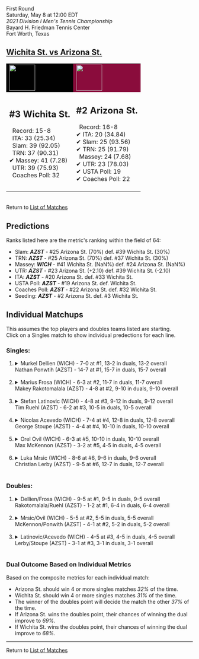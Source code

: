 First Round  
Saturday, May 8 at 12:00 EDT  
_2021 Division I Men's Tennis Championship_  
Bayard H. Friedman Tennis Center  
Fort Worth, Texas  
## [Wichita St. vs Arizona St.](https://www.ncaa.com/game/5833395)  

<table><tr style="background-color: #d9d9d9 !important"><td style="background-color: #010101 !important"><img src="https://www.ncaa.com/sites/default/files/images/logos/schools/w/wichita-st.70.png" width="70" height="70" /></td><td style="background-color: #8A0C3C !important"><img src="https://www.ncaa.com/sites/default/files/images/logos/schools/a/arizona-st.70.png" width="70" height="70" /></td></tr><tr>
<td>  

<h2>#3 Wichita St.</h2>  
&nbsp; Record: 15-8<br>  
&nbsp; ITA: 33 (25.34)<br>  
&nbsp; Slam: 39 (92.05)<br>  
&nbsp; TRN: 37 (90.31)<br>  
&#10004; Massey: 41 (7.28)<br>  
&nbsp; UTR: 39 (75.93)<br>  
&nbsp; Coaches Poll: 32<br>  
<br>  

</td>
<td>  

<h2>#2 Arizona St.</h2>  
&nbsp; Record: 16-8<br>  
&#10004; ITA: 20 (34.84)<br>  
&#10004; Slam: 25 (93.56)<br>  
&#10004; TRN: 25 (91.79)<br>  
&nbsp; Massey: 24 (7.68)<br>  
&#10004; UTR: 23 (78.03)<br>  
&#10004; USTA Poll: 19<br>  
&#10004; Coaches Poll: 22<br>  
<br>  

</td>
</tr></table>  


<br>Return to [List of Matches](../index.md)  

## Predictions  

Ranks listed here are the metric's ranking within the field of 64:  
- Slam: ***AZST*** - #25 Arizona St. (70%) def. #39 Wichita St. (30%)  
- TRN: ***AZST*** - #25 Arizona St. (70%) def. #37 Wichita St. (30%)  
- Massey: ***WICH*** - #41 Wichita St. (NaN%) def. #24 Arizona St. (NaN%)  
- UTR: ***AZST*** - #23 Arizona St. (+2.10) def. #39 Wichita St. (-2.10)  
- ITA: ***AZST*** - #20 Arizona St. def. #33 Wichita St.  
- USTA Poll: ***AZST*** - #19 Arizona St. def. Wichita St.  
- Coaches Poll: ***AZST*** - #22 Arizona St. def. #32 Wichita St.  
- Seeding: ***AZST*** - #2 Arizona St. def. #3 Wichita St.  

## Individual Matchups  
This assumes the top players and doubles teams listed are starting.  
Click on a Singles match to show individual predections for each line.  

### Singles:  

<ol>
<li><details>
<summary markdown="span">Murkel Dellien (WICH) - 7-0 at #1, 13-2 in duals, 13-2 overall<br>Nathan Ponwtih (AZST) - 14-7 at #1, 15-7 in duals, 15-7 overall</summary>
<h4>Predictions</h4><ul>
<li>Composite: <b><i>AZST</i></b> - Ponwtih (57%) def. Dellien (43%)</li>  
<li>Slam: <b><i>AZST</i></b> - Ponwtih (68%) def. Dellien (32%)</li>  
<li>TRN: <b><i>AZST</i></b> - Ponwtih (59%) def. Dellien (41%)</li>  
<li>Massey: <b><i>WICH</i></b> - Dellien (NaN%) def. Ponwtih (NaN%)</li>  
<li>UTR: <b><i>WICH</i></b> - Dellien (56%) def. Ponwtih (44%)</li>  
<li>ITA: <b><i>WICH</i></b> - Dellien (19.99) def. Ponwtih (8.02)</li>  
</ul>
</details>&nbsp;</li>
<li><details>
<summary markdown="span">Marius Frosa (WICH) - 6-3 at #2, 11-7 in duals, 11-7 overall<br>Makey Rakotomalala (AZST) - 4-8 at #2, 9-10 in duals, 9-10 overall</summary>
<h4>Predictions</h4><ul>
<li>Composite: <b><i>WICH</i></b> - Frosa (99%) def. Rakotomalala (1%)</li>  
<li>Slam: <b><i>WICH</i></b> - Frosa (100%) def. Rakotomalala (0%)</li>  
<li>TRN: <b><i>WICH</i></b> - Frosa (100%) def. Rakotomalala (0%)</li>  
<li>Massey: <b><i>WICH</i></b> - Frosa (NaN%) def. Rakotomalala (NaN%)</li>  
<li>UTR: <b><i>WICH</i></b> - Frosa (100%) def. Rakotomalala (0%)</li>  
<li>ITA: <b><i>WICH</i></b> - Frosa (2.75) def. Rakotomalala (0.00)</li>  
</ul>
</details>&nbsp;</li>
<li><details>
<summary markdown="span">Stefan Latinovic (WICH) - 4-8 at #3, 9-12 in duals, 9-12 overall<br>Tim Ruehl (AZST) - 6-2 at #3, 10-5 in duals, 10-5 overall</summary>
<h4>Predictions</h4><ul>
<li>Composite: <b><i>AZST</i></b> - Ruehl (84%) def. Latinovic (16%)</li>  
<li>Slam: <b><i>AZST</i></b> - Ruehl (80%) def. Latinovic (20%)</li>  
<li>TRN: <b><i>AZST</i></b> - Ruehl (84%) def. Latinovic (16%)</li>  
<li>Massey: <b><i>WICH</i></b> - Latinovic (NaN%) def. Ruehl (NaN%)</li>  
<li>UTR: <b><i>AZST</i></b> - Ruehl (88%) def. Latinovic (12%)</li>  
<li>ITA: <b><i>AZST</i></b> - Ruehl (2.65) def. Latinovic (1.52)</li>  
</ul>
</details>&nbsp;</li>
<li><details>
<summary markdown="span">Nicolas Acevedo (WICH) - 7-4 at #4, 12-8 in duals, 12-8 overall<br>George Stoupe (AZST) - 4-4 at #4, 10-10 in duals, 10-10 overall</summary>
<h4>Predictions</h4><ul>
<li>Composite: <b><i>WICH</i></b> - Acevedo (62%) def. Stoupe (38%)</li>  
<li>Slam: <b><i>WICH</i></b> - Acevedo (63%) def. Stoupe (37%)</li>  
<li>TRN: <b><i>WICH</i></b> - Acevedo (62%) def. Stoupe (38%)</li>  
<li>Massey: <b><i>WICH</i></b> - Acevedo (NaN%) def. Stoupe (NaN%)</li>  
<li>UTR: <b><i>WICH</i></b> - Acevedo (64%) def. Stoupe (36%)</li>  
<li>ITA: <b><i>WICH</i></b> - Acevedo (1.90) def. Stoupe (1.41)</li>  
</ul>
</details>&nbsp;</li>
<li><details>
<summary markdown="span">Orel Ovil (WICH) - 6-3 at #5, 10-10 in duals, 10-10 overall<br>Max McKennon (AZST) - 3-2 at #5, 4-5 in duals, 4-5 overall</summary>
<h4>Predictions</h4><ul>
<li>Composite: <b><i>AZST</i></b> - McKennon (61%) def. Ovil (39%)</li>  
<li>Slam: <b><i>WICH</i></b> - Ovil (56%) def. McKennon (44%)</li>  
<li>TRN: <b><i>AZST</i></b> - McKennon (55%) def. Ovil (45%)</li>  
<li>Massey: <b><i>WICH</i></b> - Ovil (NaN%) def. McKennon (NaN%)</li>  
<li>UTR: <b><i>AZST</i></b> - McKennon (85%) def. Ovil (15%)</li>  
<li>ITA: <b><i>WICH</i></b> - Ovil (1.40) def. McKennon (0.00)</li>  
</ul>
</details>&nbsp;</li>
<li><details>
<summary markdown="span">Luka Mrsic (WICH) - 8-6 at #6, 9-6 in duals, 9-6 overall<br>Christian Lerby (AZST) - 9-5 at #6, 12-7 in duals, 12-7 overall</summary>
<h4>Predictions</h4><ul>
<li>Composite: <b><i>AZST</i></b> - Lerby (59%) def. Mrsic (41%)</li>  
<li>Slam: <b><i>AZST</i></b> - Lerby (53%) def. Mrsic (47%)</li>  
<li>TRN: <b><i>AZST</i></b> - Lerby (56%) def. Mrsic (44%)</li>  
<li>Massey: <b><i>WICH</i></b> - Mrsic (NaN%) def. Lerby (NaN%)</li>  
<li>UTR: <b><i>AZST</i></b> - Lerby (67%) def. Mrsic (33%)</li>  
<li>ITA: <b><i>WICH</i></b> - Mrsic (1.93) def. Lerby (1.82)</li>  
</ul>
</details>&nbsp;</li>
</ol>

### Doubles:  

<ol>
<li><details>
<summary markdown="span">Dellien/Frosa (WICH) - 9-5 at #1, 9-5 in duals, 9-5 overall<br>Rakotomalala/Ruehl (AZST) - 1-2 at #1, 6-4 in duals, 6-4 overall</summary>
<br>Sorry, we don't have any metrics for this match
</details>&nbsp;</li>
<li><details>
<summary markdown="span">Mrsic/Ovil (WICH) - 5-5 at #2, 5-5 in duals, 5-5 overall<br>McKennon/Ponwith (AZST) - 4-1 at #2, 5-2 in duals, 5-2 overall</summary>
<br>Sorry, we don't have any metrics for this match
</details>&nbsp;</li>
<li><details>
<summary markdown="span">Latinovic/Acevedo (WICH) - 4-5 at #3, 4-5 in duals, 4-5 overall<br>Lerby/Stoupe (AZST) - 3-1 at #3, 3-1 in duals, 3-1 overall</summary>
<br>Sorry, we don't have any metrics for this match
</details>&nbsp;</li>
</ol>

### Dual Outcome Based on Individual Metrics  
  
Based on the composite metrics for each individual match:  
- Arizona St. should win 4 or more singles matches _32%_ of the time.  
- Wichita St. should win 4 or more singles matches _31%_ of the time.  
- The winner of the doubles point will decide the match the other _37%_ of the time.  
- If Arizona St. wins the doubles point, their chances of winning the dual improve to _69%_.  
- If Wichita St. wins the doubles point, their chances of winning the dual improve to _68%_.  
  
------

Return to [List of Matches](../index.md)  
